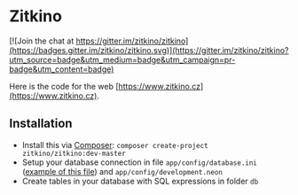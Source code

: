 # Zitkino

[![Join the chat at https://gitter.im/zitkino/zitkino](https://badges.gitter.im/zitkino/zitkino.svg)](https://gitter.im/zitkino/zitkino?utm_source=badge&utm_medium=badge&utm_campaign=pr-badge&utm_content=badge)

Here is the code for the web [https://www.zitkino.cz](https://www.zitkino.cz).

## Installation
* Install this via [Composer](https://getcomposer.org): `composer create-project zitkino/zitkino:dev-master`
* Setup your database connection in file `app/config/database.ini` ([example of this file](https://github.com/hermajan/lib/blob/master/src/database/database.ini)) and `app/config/development.neon`
* Create tables in your database with SQL expressions in folder `db`
